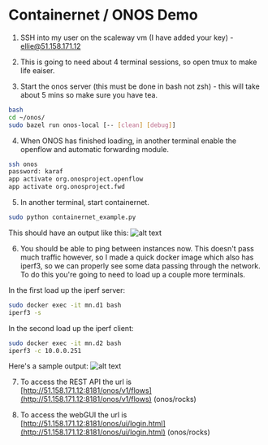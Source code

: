 # Containernet / ONOS Demo

1. SSH into my user on the scaleway vm (I have added your key) - ellie@51.158.171.12

2. This is going to need about 4 terminal sessions, so open tmux to make life eaiser. 

3. Start the onos server (this must be done in bash not zsh) - this will take about 5 mins so make sure you have tea.
```bash
bash
cd ~/onos/
sudo bazel run onos-local [-- [clean] [debug]]
```

4. When ONOS has finished loading, in another terminal enable the openflow and automatic forwarding module.
```bash
ssh onos
password: karaf
app activate org.onosproject.openflow  
app activate org.onosproject.fwd  
```
5. In another terminal, start containernet.
```bash
sudo python containernet_example.py
```
This should have an output like this: ![alt text](https://github.com/mavi0/supreme-parakeet/master/containernet-example.png "Sample output")

6. You should be able to ping between instances now. This doesn't pass much traffic however, so I made a quick docker image which also has iperf3, so we can properly see some data passing through the network. To do this you're going to need to load up a couple more terminals. 

In the first load up the iperf server:
```bash
sudo docker exec -it mn.d1 bash 
iperf3 -s
```

In the second load up the iperf client:
```bash
sudo docker exec -it mn.d2 bash 
iperf3 -c 10.0.0.251
```
Here's a sample output: ![alt text](https://github.com/mavi0/supreme-parakeet/master/iperf-example.png "Sample output")

7. To access the REST API the url is [http://51.158.171.12:8181/onos/v1/flows](http://51.158.171.12:8181/onos/v1/flows) (onos/rocks)

8. To access the webGUI the url is [http://51.158.171.12:8181/onos/ui/login.html](http://51.158.171.12:8181/onos/ui/login.html) (onos/rocks)
